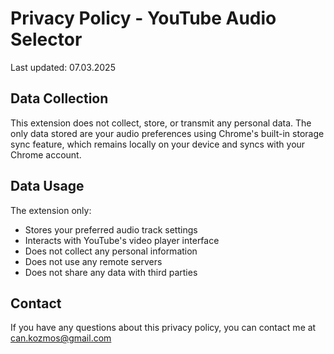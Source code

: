 # Privacy Policy - YouTube Audio Selector

Last updated: 07.03.2025

## Data Collection

This extension does not collect, store, or transmit any personal data. The only data stored are your audio preferences using Chrome's built-in storage sync feature, which remains locally on your device and syncs with your Chrome account.

## Data Usage

The extension only:
- Stores your preferred audio track settings
- Interacts with YouTube's video player interface
- Does not collect any personal information
- Does not use any remote servers
- Does not share any data with third parties

## Contact

If you have any questions about this privacy policy, you can contact me at can.kozmos@gmail.com

